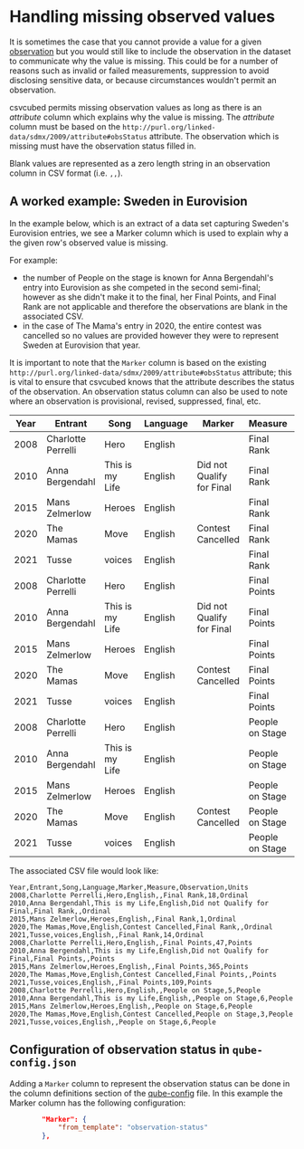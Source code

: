 # Handling missing observed values

It is sometimes the case that you cannot provide a value for a given [observation](../glossary/index.md#observation-observed-value) but you would still like to include the observation in the dataset to communicate why the value is missing. This could be for a number of reasons such as invalid or failed measurements, suppression to avoid disclosing sensitive data, or because circumstances wouldn't permit an observation.

csvcubed permits missing observation values as long as there is an _attribute_ column which explains why the value is missing. The _attribute_ column must be based on the `http://purl.org/linked-data/sdmx/2009/attribute#obsStatus` attribute. The observation which is missing must have the observation status filled in.

Blank values are represented as a zero length string in an observation column in CSV format (i.e. `,,`).

## A worked example: Sweden in Eurovision

In the example below, which is an extract of a data set capturing Sweden's Eurovision entries, we see a Marker column which is used to explain why a the given row's observed value is missing.

For example:

* the number of People on the stage is known for Anna Bergendahl's entry into Eurovision as she competed in the second semi-final; however as she didn't make it to the final, her Final Points, and Final Rank are not applicable and therefore the observations are blank in the associated CSV. 
* in the case of The Mama's entry in 2020, the entire contest was cancelled so no values are provided however they were to represent Sweden at Eurovision that year.

It is important to note that the `Marker` column is based on the existing `http://purl.org/linked-data/sdmx/2009/attribute#obsStatus` attribute; this is vital to ensure that csvcubed knows that the attribute describes the status of the observation. An observation status column can also be used to note where an observation is provisional, revised, suppressed, final, etc.

| Year | Entrant            | Song            | Language | Marker                    | Measure         | Observation | Units   |
|------|--------------------|-----------------|----------|---------------------------|-----------------|-------------|---------|
| 2008 | Charlotte Perrelli | Hero            | English  |                           | Final Rank      | 18          | Ordinal |
| 2010 | Anna Bergendahl    | This is my Life | English  | Did not Qualify for Final | Final Rank      |             | Ordinal |
| 2015 | Mans Zelmerlow     | Heroes          | English  |                           | Final Rank      | 1           | Ordinal |
| 2020 | The Mamas          | Move            | English  | Contest Cancelled         | Final Rank      |             | Ordinal |
| 2021 | Tusse              | voices          | English  |                           | Final Rank      | 14          | Ordinal |
| 2008 | Charlotte Perrelli | Hero            | English  |                           | Final Points    | 47          | Points  |
| 2010 | Anna Bergendahl    | This is my Life | English  | Did not Qualify for Final | Final Points    |             | Points  |
| 2015 | Mans Zelmerlow     | Heroes          | English  |                           | Final Points    | 365         | Points  |
| 2020 | The Mamas          | Move            | English  | Contest Cancelled         | Final Points    |             | Points  |
| 2021 | Tusse              | voices          | English  |                           | Final Points    | 109         | Points  |
| 2008 | Charlotte Perrelli | Hero            | English  |                           | People on Stage | 5           | People  |
| 2010 | Anna Bergendahl    | This is my Life | English  |                           | People on Stage | 6           | People  |
| 2015 | Mans Zelmerlow     | Heroes          | English  |                           | People on Stage | 6           | People  |
| 2020 | The Mamas          | Move            | English  | Contest Cancelled         | People on Stage |             | People  |
| 2021 | Tusse              | voices          | English  |                           | People on Stage | 6           | People  |

The associated CSV file would look like:

```csv
Year,Entrant,Song,Language,Marker,Measure,Observation,Units
2008,Charlotte Perrelli,Hero,English,,Final Rank,18,Ordinal
2010,Anna Bergendahl,This is my Life,English,Did not Qualify for Final,Final Rank,,Ordinal
2015,Mans Zelmerlow,Heroes,English,,Final Rank,1,Ordinal
2020,The Mamas,Move,English,Contest Cancelled,Final Rank,,Ordinal
2021,Tusse,voices,English,,Final Rank,14,Ordinal
2008,Charlotte Perrelli,Hero,English,,Final Points,47,Points
2010,Anna Bergendahl,This is my Life,English,Did not Qualify for Final,Final Points,,Points
2015,Mans Zelmerlow,Heroes,English,,Final Points,365,Points
2020,The Mamas,Move,English,Contest Cancelled,Final Points,,Points
2021,Tusse,voices,English,,Final Points,109,Points
2008,Charlotte Perrelli,Hero,English,,People on Stage,5,People
2010,Anna Bergendahl,This is my Life,English,,People on Stage,6,People
2015,Mans Zelmerlow,Heroes,English,,People on Stage,6,People
2020,The Mamas,Move,English,Contest Cancelled,People on Stage,3,People
2021,Tusse,voices,English,,People on Stage,6,People
```

## Configuration of observation status in `qube-config.json`

Adding a `Marker` column to represent the observation status can be done in the column definitions section of the [qube-config](./configuration/index.md) file. In this example the Marker column has the following configuration:

```json
        "Marker": {
            "from_template": "observation-status"
        },
```
